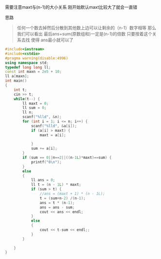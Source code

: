 
需要注意maxt与(n-1)的大小关系 刚开始默认maxt比较大了就会一直错
<br>

思路
>任何一个数去掉然后分散到其他数上边可以让剩余的（n-1）数字相等 那么 我们可以看出 最后ans+sum(原数组和)一定是(n-1)的倍数
只要按着这个关系去找 使得 ans最小就可以了
```c++
#include<iostream>
#include<cstdio>
#pragma warning(disable:4996)
using namespace std;
typedef long long ll;
const int maxn = 2e5 + 10;
ll a[maxn];
int main()
{
	int t;
	cin >> t;
	while(t--) {
		ll maxt = 0;
		ll sum = 0;
		ll n;
		scanf("%lld", &n);
		for (int i = 1; i <= n; i++) {
			scanf("%lld", &a[i]);
			if (a[i] > maxt) {
				maxt = a[i];
				
			}
			sum += a[i];
		}
		if (sum == 0||n==2||((n-1L)*maxt)==sum) {
			printf("0\n");
		}
		else
		{
			ll ans = 0;
			ll t = (n - 1L) * maxt;
			if (sum > t) {
				//ans = (maxt + 1) * (n - 1L);
				t = (sum+n-2) /(n-1);
				ans = t * (n-1);
				ans = ans - sum;
				cout << ans << endl;
			}
			else
			{
				cout << t-sum << endl;;
			}
		}
		
	}
}
```